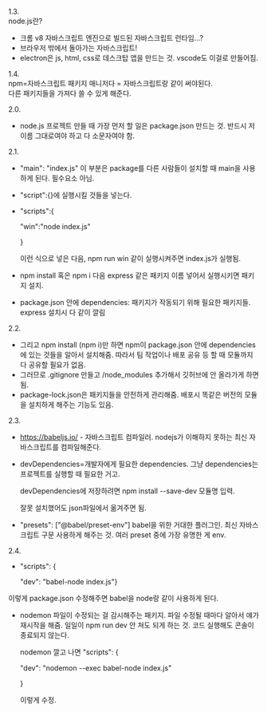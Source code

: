 1.3.  
node.js란?  
- 크롬 v8 자바스크립트 엔진으로 빌드된 자바스크립트 런타임...?  
- 브라우저 밖에서 돌아가는 자바스크립트!  
- electron은 js, html, css로 데스크탑 앱을 만드는 것. vscode도 이걸로 만들어짐.  

1.4.  
npm=자바스크립트 패키지 매니저다 = 자바스크립트랑 같이 써야된다.  
다른 패키지들을 가져다 쓸 수 있게 해준다.  

2.0.  
- node.js 프로젝트 만들 때 가장 먼저 할 일은 package.json 만드는 것. 반드시 저 이름 그대로여야 하고 다 소문자여야 함.  

2.1.  
- "main": "index.js" 이 부분은 package를 다른 사람들이 설치할 때 main을 사용하게 된다. 필수요소 아님.  

- "script":{}에 실행시킬 것들을 넣는다. 

- "scripts":{

    "win":"node index.js"

  }

  이런 식으로 넣은 다음, npm run win 같이 실행시켜주면 index.js가 실행됨.

- npm install 혹은 npm i 다음 express 같은 패키지 이름 넣어서 실행시키면 패키지 설치.

- package.json 안에 dependencies: 패키지가 작동되기 위해 필요한 패키지들. express 설치시 다 같이 깔림

2.2.

- 그리고 npm install (npm i)만 하면 npm이 package.json 안에 dependencies에 있는 것들을 알아서 설치해줌.  따라서 팀 작업이나 배포 공유 등 할 때 모듈까지 다 공유할 필요가 없음. 
- 그러므로 .gitignore 만들고 /node_modules 추가해서 깃허브에 안 올라가게 하면 됨. 
- package-lock.json은 패키지들을 안전하게 관리해줌.  배포시 똑같은 버전의 모듈을 설치하게 해주는 기능도 있음. 

2.3.

- https://babeljs.io/ - 자바스크립트 컴파일러.  nodejs가 이해하지 못하는 최신 자바스크립트를 컴파일해준다. 

- devDependencies=개발자에게 필요한 dependencies. 그냥 dependencies는 프로젝트를 실행할 때 필요한 거고. 

  devDependencies에 저장하려면 npm install --save-dev 모듈명 입력.

  잘못 설치했어도 json파일에서 옮겨주면 됨.  

-   "presets": ["@babel/preset-env"] babel을 위한 거대한 플러그인.  최신 자바스크립트 구문 사용하게 해주는 것. 여러 preset 중에 가장 유명한 게 env.

2.4.

-  "scripts": {

    "dev": "babel-node index.js"}

  이렇게 package.json 수정해주면 babel을 node랑 같이 사용하게 된다. 

- nodemon 파일이 수정되는 걸 감시해주는 패키지. 파일 수정될 때마다 알아서 얘가 재시작을 해줌. 일일이 npm run dev 안 쳐도 되게 하는 것.  코드 실행해도 콘솔이 종료되지 않는다.

  nodemon 깔고 나면  "scripts": {

    "dev": "nodemon --exec babel-node index.js"

   } 

  이렇게 수정.